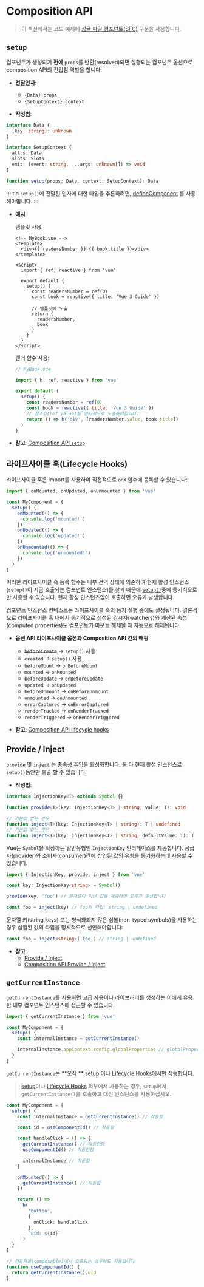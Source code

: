 # Composition API

> 이 섹션에서는 코드 예제에 [싱글 파일 컴포넌트(SFC)](../guide/single-file-component.html) 구문을 사용합니다.

## `setup`

컴포넌트가 생성되기 <strong>전에</strong> <code>props</code>를 반환(resolved)되면 실행되는 컴포넌트 옵션으로 composition API의 진입점 역할을 합니다.

- **전달인자:**

    - `{Data} props`
    - `{SetupContext} context`

- <strong>작성법</strong>:

```ts
interface Data {
  [key: string]: unknown
}

interface SetupContext {
  attrs: Data
  slots: Slots
  emit: (event: string, ...args: unknown[]) => void
}

function setup(props: Data, context: SetupContext): Data
```

::: tip `setup()`에 전달된 인자에 대한 타입을 추론하려면, [defineComponent](global-api.html#definecomponent) 를 사용해야합니다. :::

- **예시**

    템플릿 사용:

    ```vue-html
    <!-- MyBook.vue -->
    <template>
      <div>{{ readersNumber }} {{ book.title }}</div>
    </template>

    <script>
      import { ref, reactive } from 'vue'

      export default {
        setup() {
          const readersNumber = ref(0)
          const book = reactive({ title: 'Vue 3 Guide' })

          // 템플릿에 노출
          return {
            readersNumber,
            book
          }
        }
      }
    </script>
    ```

    렌더 함수 사용:

    ```js
    // MyBook.vue

    import { h, ref, reactive } from 'vue'

    export default {
      setup() {
        const readersNumber = ref(0)
        const book = reactive({ title: 'Vue 3 Guide' })
        // 참조값(ref value)을 명시적으로 노출해야합니다.
        return () => h('div', [readersNumber.value, book.title])
      }
    }
    ```

- **참고**: [Composition API `setup`](../guide/composition-api-setup.html)

## 라이프사이클 훅(Lifecycle Hooks)

라이프사이클 훅은 import를 사용하여 직접적으로 `onX` 함수에 등록할 수 있습니다:

```js
import { onMounted, onUpdated, onUnmounted } from 'vue'

const MyComponent = {
  setup() {
    onMounted(() => {
      console.log('mounted!')
    })
    onUpdated(() => {
      console.log('updated!')
    })
    onUnmounted(() => {
      console.log('unmounted!')
    })
  }
}
```

이러한 라이프사이클 훅 등록 함수는 내부 전역 상태에 의존하여 현재 활성 인스턴스(`setup()`이 지금 호출되는 컴포넌트 인스턴스)를 찾기 때문에 <a data-md-type="raw_html" href="#setup">`setup()`</a>중에 동기식으로만 사용할 수 있습니다. 현재 활성 인스턴스없이 호출하면 오류가 발생합니다.

컴포넌트 인스턴스 컨텍스트는 라이프사이클 훅의 동기 실행 중에도 설정됩니다. 결론적으로 라이프사이클 훅 내에서 동기적으로 생성된 감시자(watchers)와 계산된 속성(computed properties)도 컴포넌트가 마운트 해제될 때 자동으로 해제됩니다.

- **옵션 API 라이프사이클 옵션과 Composition API 간의 매핑**

    - ~~`beforeCreate`~~ -> `setup()` 사용
    - ~~`created`~~ -> `setup()`  사용
    - `beforeMount` -> `onBeforeMount`
    - `mounted` -> `onMounted`
    - `beforeUpdate` -> `onBeforeUpdate`
    - `updated` -> `onUpdated`
    - `beforeUnmount` -> `onBeforeUnmount`
    - `unmounted` -> `onUnmounted`
    - `errorCaptured` -> `onErrorCaptured`
    - `renderTracked` -> `onRenderTracked`
    - `renderTriggered` -> `onRenderTriggered`

- **참고**: [Composition API lifecycle hooks](../guide/composition-api-lifecycle-hooks.html)

## Provide / Inject

`provide` 및 <code>inject</code> 는 종속성 주입을 활성화합니다. 둘 다 현재 활성 인스턴스로 <a><code>setup()</code></a>동안만 호출 할 수 있습니다.

- **작성법**:

```ts
interface InjectionKey<T> extends Symbol {}

function provide<T>(key: InjectionKey<T> | string, value: T): void

// 기본값 없는 경우
function inject<T>(key: InjectionKey<T> | string): T | undefined
// 기본값 있는 경우
function inject<T>(key: InjectionKey<T> | string, defaultValue: T): T
```

Vue는 `Symbol`을 확장하는 일반유형인 `InjectionKey` 인터페이스를 제공합니다. 공급자(provider)와 소비자(consumer)간에 삽입된 값의 유형을 동기화하는데 사용할 수 있습니다.

```ts
import { InjectionKey, provide, inject } from 'vue'

const key: InjectionKey<string> = Symbol()

provide(key, 'foo') // 문자열이 아닌 값을 제공하면 오류가 발생합니다

const foo = inject(key) // foo의 타입: string | undefined
```

문자열 키(string keys) 또는 형식화되지 않은 심볼(non-typed symbols)을 사용하는 경우 삽입된 값의 타입을 명시적으로 선언해야합니다:

```ts
const foo = inject<string>('foo') // string | undefined
```

- **참고**:
    - [Provide / Inject](../guide/component-provide-inject.html)
    - [Composition API Provide / Inject](../guide/composition-api-provide-inject.html)

## `getCurrentInstance`

`getCurrentInstance`를 사용하면 고급 사용이나 라이브러리를 생성하는 이에게 유용한 내부 컴포넌트 인스턴스에 접근할 수 있습니다.

```ts
import { getCurrentInstance } from 'vue'

const MyComponent = {
  setup() {
    const internalInstance = getCurrentInstance()

    internalInstance.appContext.config.globalProperties // globalProperties에 접근
  }
}
```

`getCurrentInstance`는 **오직 ** [setup](#setup) 이나 [Lifecycle Hooks](#lifecycle-hooks)에서만 작동합니다.

> [setup](#setup)이나 [Lifecycle Hooks](#lifecycle-hooks) 외부에서 사용하는 경우, `setup`에서 `getCurrentInstance()`를 호출하고 대신 인스턴스를 사용하십시오.

```ts
const MyComponent = {
  setup() {
    const internalInstance = getCurrentInstance() // 작동함

    const id = useComponentId() // 작동함

    const handleClick = () => {
      getCurrentInstance() // 작동안함
      useComponentId() // 작동안함

      internalInstance // 작동함
    }

    onMounted(() => {
      getCurrentInstance() // 작동함
    })

    return () =>
      h(
        'button',
        {
          onClick: handleClick
        },
        `uid: ${id}`
      )
  }
}

// 컴포저블(composable)에서 호출되는 경우에도 작동합니다
function useComponentId() {
  return getCurrentInstance().uid
}
```
